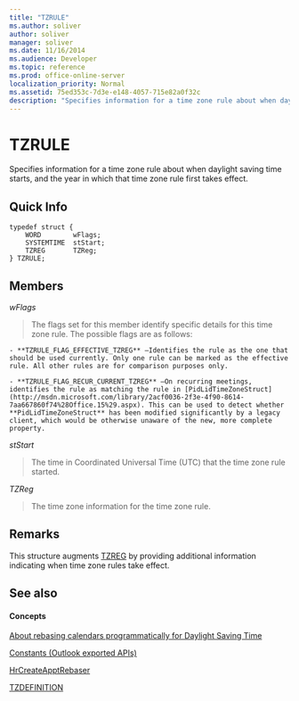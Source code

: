 ```yaml
---
title: "TZRULE"
ms.author: soliver
author: soliver
manager: soliver
ms.date: 11/16/2014
ms.audience: Developer
ms.topic: reference
ms.prod: office-online-server
localization_priority: Normal
ms.assetid: 75ed353c-7d3e-e148-4057-715e82a0f32c
description: "Specifies information for a time zone rule about when daylight saving time starts, and the year in which that time zone rule first takes effect."
---
```


# TZRULE

Specifies information for a time zone rule about when daylight saving time starts, and the year in which that time zone rule first takes effect. 
  
## Quick Info

```
typedef struct { 
    WORD        wFlags;  
    SYSTEMTIME  stStart; 
    TZREG       TZReg; 
} TZRULE;
```

## Members

 _wFlags_
  
> The flags set for this member identify specific details for this time zone rule. The possible flags are as follows:
    
    - **TZRULE_FLAG_EFFECTIVE_TZREG** —Identifies the rule as the one that should be used currently. Only one rule can be marked as the effective rule. All other rules are for comparison purposes only. 
    
    - **TZRULE_FLAG_RECUR_CURRENT_TZREG** —On recurring meetings, identifies the rule as matching the rule in [PidLidTimeZoneStruct](http://msdn.microsoft.com/library/2acf0036-2f3e-4f90-8614-7aa667860f74%28Office.15%29.aspx). This can be used to detect whether **PidLidTimeZoneStruct** has been modified significantly by a legacy client, which would be otherwise unaware of the new, more complete property. 
    
 _stStart_
  
> The time in Coordinated Universal Time (UTC) that the time zone rule started.
    
 _TZReg_
  
> The time zone information for the time zone rule.
    
## Remarks

This structure augments [TZREG](tzreg.md) by providing additional information indicating when time zone rules take effect. 
  
## See also

#### Concepts

[About rebasing calendars programmatically for Daylight Saving Time](about-rebasing-calendars-programmatically-for-daylight-saving-time.md)
  
[Constants (Outlook exported APIs)](constants-outlook-exported-apis.md)
  
[HrCreateApptRebaser](hrcreateapptrebaser.md)
  
[TZDEFINITION](tzdefinition.md)

